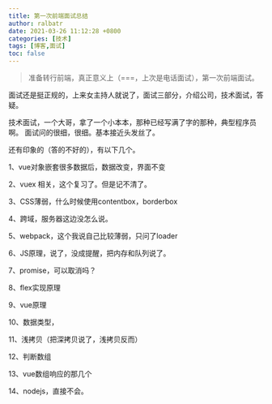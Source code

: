 ```yaml
---
title: 第一次前端面试总结
author: ralbatr
date: 2021-03-26 11:12:28 +0800
categories: [技术]
tags: [博客,面试]
toc: false
---
```


> 准备转行前端，真正意义上（===，上次是电话面试），第一次前端面试。


面试还是挺正规的，上来女主持人就说了，面试三部分，介绍公司，技术面试，答疑。

技术面试，一个大哥，拿了一个小本本，那种已经写满了字的那种，典型程序员啊。
面试问的很细，很细。基本接近头发丝了。

还有印象的（答的不好的），有以下几个。

1、vue对象嵌套很多数据后，数据改变，界面不变

2、vuex 相关，这个复习了。但是记不清了。

3、CSS薄弱，什么时候使用contentbox，borderbox

4、跨域，服务器这边没怎么说。

5、webpack，这个我说自己比较薄弱，只问了loader

6、JS原理，说了，没成提醒，把内存和队列说了。

7、promise，可以取消吗？

8、flex实现原理

9、vue原理

10、数据类型，

11、浅拷贝（把深拷贝说了，浅拷贝反而）

12、判断数组

13、vue数组响应的那几个

14、nodejs，直接不会。
